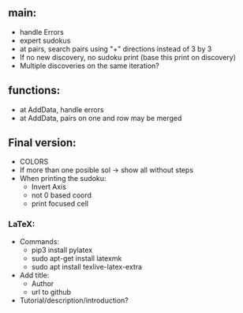 ## main:
- handle Errors
- expert sudokus
- at pairs, search pairs using "+" directions instead of 3 by 3 
- If no new discovery, no sudoku print (base this print on discovery)
- Multiple discoveries on the same iteration?

## functions:
- at AddData, handle errors
- at AddData, pairs on one and row may be merged

## Final version:
- COLORS
- If more than one posible sol -> show all without steps
- When printing the sudoku:
  - Invert Axis
  - not 0 based coord
  - print focused cell


### LaTeX:
- Commands:
  - pip3 install pylatex
  - sudo apt-get install latexmk
  - sudo apt install texlive-latex-extra
- Add title:
  - Author
  - url to github
- Tutorial/description/introduction?